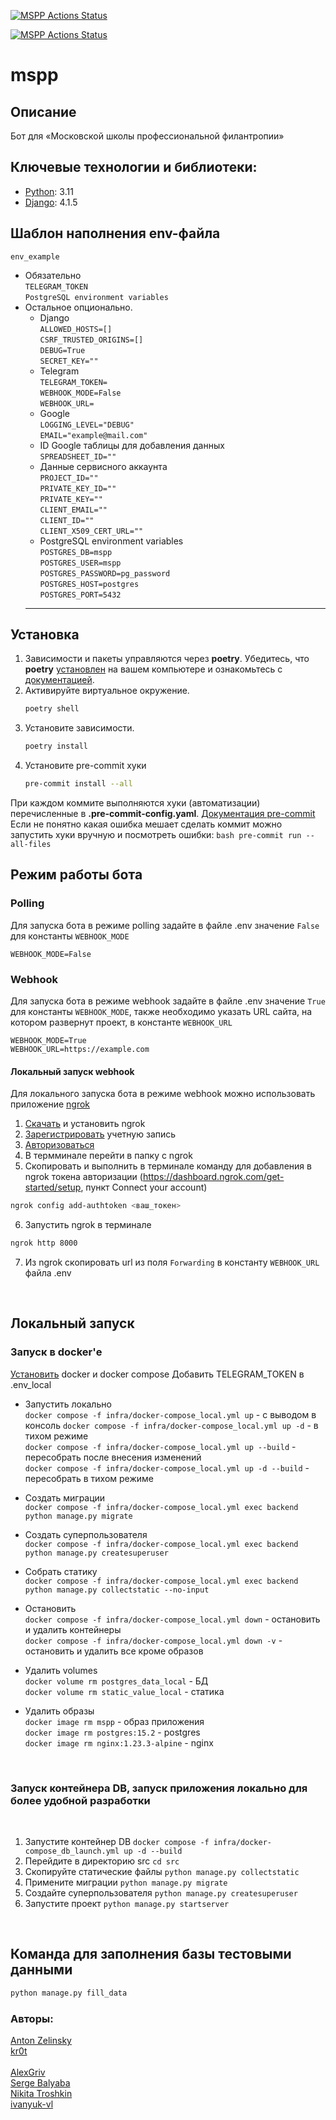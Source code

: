 [![MSPP Actions Status](https://github.com/Studio-Yandex-Practicum/mspp/actions/workflows/stage_deploy.yaml/badge.svg)](https://github.com/Studio-Yandex-Practicum/mspp/actions)

[![MSPP Actions Status](https://github.com/Studio-Yandex-Practicum/mspp/actions/workflows/stage_deploy.yaml/badge.svg)](https://github.com/Studio-Yandex-Practicum/mspp/actions)
# mspp

## Описание
Бот для «Московской школы профессиональной филантропии»


## Ключевые технологии и библиотеки:
- [Python](https://www.python.org/): 3.11
- [Django](https://www.djangoproject.com/): 4.1.5


## Шаблон наполнения env-файла


  `env_example`

- Обязательно<br>
`TELEGRAM_TOKEN`<br>
`PostgreSQL environment variables`<br>
- Остальное опционально.<br>
  - Django<br>
  `ALLOWED_HOSTS=[]`<br>
  `CSRF_TRUSTED_ORIGINS=[]`<br>
  `DEBUG=True`<br>
  `SECRET_KEY=""`<br>
  - Telegram<br>
  `TELEGRAM_TOKEN=`<br>
  `WEBHOOK_MODE=False`<br>
  `WEBHOOK_URL=`<br>
  - Google<br>
  `LOGGING_LEVEL="DEBUG"`<br>
  `EMAIL="example@mail.com"`<br>
  - ID Google таблицы для добавления данных<br>
  `SPREADSHEET_ID=""`<br>
  - Данные сервисного аккаунта<br>
  `PROJECT_ID=""`<br>
  `PRIVATE_KEY_ID=""`<br>
  `PRIVATE_KEY=""`<br>
  `CLIENT_EMAIL=""`<br>
  `CLIENT_ID=""`<br>
  `CLIENT_X509_CERT_URL=""`<br>
  - PostgreSQL environment variables<br>
  `POSTGRES_DB=mspp`<br>
  `POSTGRES_USER=mspp`<br>
  `POSTGRES_PASSWORD=pg_password`<br>
  `POSTGRES_HOST=postgres`<br>
  `POSTGRES_PORT=5432`<br>
  ---
</details>

## Установка
1. Зависимости и пакеты управляются через **poetry**. Убедитесь, что **poetry** [установлен](https://python-poetry.org/docs/#osx--linux--bashonwindows-install-instructions) на вашем компьютере и ознакомьтесь с [документацией](https://python-poetry.org/docs/cli/).
2. Активируйте виртуальное окружение.
    ```bash
    poetry shell
    ```
3. Установите зависимости.
    ```bash
    poetry install
    ```
4. Установите pre-commit хуки
    ```bash
    pre-commit install --all
    ```

При каждом коммите выполняются хуки (автоматизации) перечисленные в **.pre-commit-config.yaml**. [Документация pre-commit](https://pre-commit.com)
Если не понятно какая ошибка мешает сделать коммит можно запустить хуки вручную и посмотреть ошибки:
    ```bash
    pre-commit run --all-files
    ```
## Режим работы бота
### Polling
Для запуска бота в режиме polling задайте в файле .env значение `False` для константы `WEBHOOK_MODE`
```
WEBHOOK_MODE=False
```

### Webhook
Для запуска бота в режиме webhook задайте в файле .env значение `True` для константы `WEBHOOK_MODE`, также необходимо указать URL сайта, на котором развернут проект, в константе `WEBHOOK_URL`
```
WEBHOOK_MODE=True
WEBHOOK_URL=https://example.com
```


#### Локальный запуск webhook

  Для локального запуска бота в режиме webhook можно использовать приложение [ngrok](https://ngrok.com/)

  1. [Скачать](https://ngrok.com/download) и установить ngrok<br>
  2. [Зарегистрировать](https://dashboard.ngrok.com/signup) учетную запись<br>
  3. [Авторизоваться](https://dashboard.ngrok.com/login)
  4. В термминале перейти в папку с ngrok
  5. Скопировать и выполнить в терминале команду для добавления в ngrok токена авторизации (https://dashboard.ngrok.com/get-started/setup, пункт Connect your account)
  ```bash
  ngrok config add-authtoken <ваш_токен>
  ```
  6. Запустить ngrok в терминале
  ```bash
  ngrok http 8000
  ```
  7. Из ngrok cкопировать url из поля `Forwarding` в константу `WEBHOOK_URL` файла .env

<br>

## Локальный запуск

### Запуск в docker'е

  [Установить](https://docs.docker.com/engine/install/) docker и docker compose
  Добавить TELEGRAM_TOKEN в .env_local

 - Запустить локально<br>
  `docker compose -f infra/docker-compose_local.yml up` - с выводом в консоль
  `docker compose -f infra/docker-compose_local.yml up -d` - в тихом режиме<br>
  `docker compose -f infra/docker-compose_local.yml up --build` - пересобрать после внесения изменений<br>
  `docker compose -f infra/docker-compose_local.yml up -d --build` - пересобрать в тихом режиме<br>

  - Создать миграции<br>
  `docker compose -f infra/docker-compose_local.yml exec backend python manage.py migrate`<br>

  - Создать суперпользователя<br>
  `docker compose -f infra/docker-compose_local.yml exec backend python manage.py createsuperuser`<br>

  - Собрать статику<br>
  `docker compose -f infra/docker-compose_local.yml exec backend python manage.py collectstatic --no-input`<br>

  - Остановить<br>
  `docker compose -f infra/docker-compose_local.yml down` - остановить и удалить контейнеры<br>
  `docker compose -f infra/docker-compose_local.yml down -v` - остановить и удалить все кроме образов<br>

  - Удалить volumes<br>
  `docker volume rm postgres_data_local` - БД<br>
  `docker volume rm static_value_local` - статика<br>

  - Удалить образы<br>
  `docker image rm mspp` - образ приложения<br>
  `docker image rm postgres:15.2` - postgres<br>
  `docker image rm nginx:1.23.3-alpine` - nginx<br>
<br>

###  Запуск контейнера DB, запуск приложения локально для более удобной разработки

<br>

  1. Запустите контейнер DB `docker compose -f infra/docker-compose_db_launch.yml up -d --build`
  2. Перейдите в директорию src `cd src`
  3. Скопируйте статические файлы `python manage.py collectstatic`
  4. Примените миграции `python manage.py migrate`
  5. Создайте суперпользователя `python manage.py createsuperuser`
  6. Запустите проект `python manage.py startserver`


<br>


## Команда для заполнения базы тестовыми данными
```bash
python manage.py fill_data
```

### Авторы:

[Anton Zelinsky](https://github.com/AntonZelinsky)<br>
[kr0t](https://github.com/kr0t)<br>
<br>
[AlexGriv](https://github.com/AlexGriv)<br>
[Serge Balyaba](https://github.com/erges699)<br>
[Nikita Troshkin](https://github.com/Esedess)<br>
[ivanyuk-vl](https://github.com/ivanyuk-vl)
